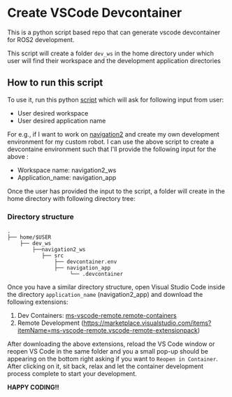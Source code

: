 # Create VSCode Devcontainer
This is a python script based repo that can generate vscode devcontainer for ROS2 development.

This script will create a folder `dev_ws` in the home directory under which user will find their workspace and the development application directories

## How to run this script

To use it, run this python [script](./create_workspace.py) which will ask for following input from user:

- User desired workspace
- User desired application name

For e.g., if I want to work on [navigation2](https://navigation.ros.org/) and create my own development environment for my custom robot. I can use the above script to create a devcontaine environment such that I'll provide the following input for the above :

- Workspace name: navigation2_ws
- Application_name: navigation_app

Once the user has provided the input to the script, a folder will create in the home directory with following directory tree:

### Directory structure

    .
    ├── home/$USER
        ├── dev_ws
            ├──navigation2_ws                    
               ├── src          
                   ├── devcontainer.env 
                   ├── navigation_app         
                        └── .devcontainer


Once you have a similar directory structure, open Visual Studio Code inside the directory `application_name` (navigation2_app) and download the following extensions:

1. Dev Containers: [ms-vscode-remote.remote-containers](https://marketplace.visualstudio.com/items?itemName=ms-vscode-remote.remote-containers)
2. Remote Development (https://marketplace.visualstudio.com/items?itemName=ms-vscode-remote.vscode-remote-extensionpack)

After downloading the above extensions, reload the VS Code window or reopen VS Code in the same folder and you a small pop-up should be appearing on the bottom right asking if you want to `Reopen in Container`. After clicking on it, sit back, relax and let the container development process complete to start your development.

**HAPPY CODING!!**